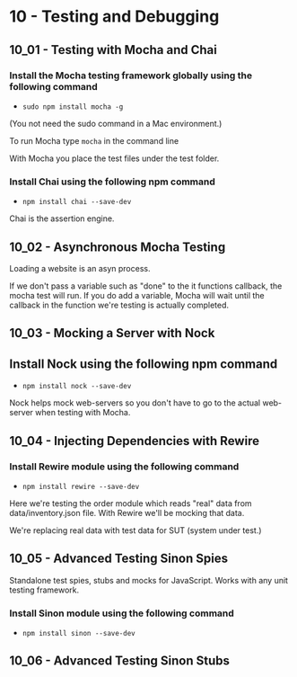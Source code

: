 10 - Testing and Debugging
===========================

10_01 - Testing with Mocha and Chai
------------------------------------

### Install the Mocha testing framework globally using the following command

* `sudo npm install mocha -g` 

(You not need the sudo command in a Mac environment.)

To run Mocha type `mocha` in the command line

With Mocha you place the test files under the test folder.  

### Install Chai using the following npm command

* `npm install chai --save-dev`

Chai is the assertion engine. 

10_02 - Asynchronous Mocha Testing
------------------------------------

Loading a website is an asyn process. 

If we don't pass a variable such as "done" to the it functions callback, the mocha
test will run. If you do add a variable, Mocha will wait until the callback in the 
function we're testing is actually completed. 

10_03 - Mocking a Server with Nock
------------------------------------

## Install Nock using the following npm command

* `npm install nock --save-dev`

Nock helps mock web-servers so you don't have to go to the actual web-server when testing
with Mocha.


10_04 - Injecting Dependencies with Rewire
-------------------------------------------

### Install Rewire module using the following command

* `npm install rewire --save-dev`

Here we're testing the order module which reads "real" data from data/inventory.json file. With Rewire
we'll be mocking that data. 

We're replacing real data with test data for SUT (system under test.)

10_05 - Advanced Testing Sinon Spies
------------------------------------

Standalone test spies, stubs and mocks for JavaScript. Works with any unit testing framework.

### Install Sinon module using the following command

* `npm install sinon --save-dev`


10_06 - Advanced Testing Sinon Stubs
------------------------------------